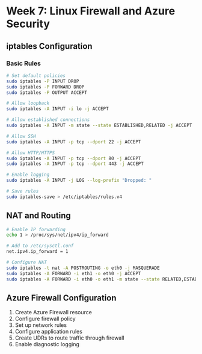 # Week 7: Linux Firewall and Azure Security

## iptables Configuration

### Basic Rules
```bash
# Set default policies
sudo iptables -P INPUT DROP
sudo iptables -P FORWARD DROP
sudo iptables -P OUTPUT ACCEPT

# Allow loopback
sudo iptables -A INPUT -i lo -j ACCEPT

# Allow established connections
sudo iptables -A INPUT -m state --state ESTABLISHED,RELATED -j ACCEPT

# Allow SSH
sudo iptables -A INPUT -p tcp --dport 22 -j ACCEPT

# Allow HTTP/HTTPS
sudo iptables -A INPUT -p tcp --dport 80 -j ACCEPT
sudo iptables -A INPUT -p tcp --dport 443 -j ACCEPT

# Enable logging
sudo iptables -A INPUT -j LOG --log-prefix "Dropped: "

# Save rules
sudo iptables-save > /etc/iptables/rules.v4
```

## NAT and Routing
```bash
# Enable IP forwarding
echo 1 > /proc/sys/net/ipv4/ip_forward

# Add to /etc/sysctl.conf
net.ipv4.ip_forward = 1

# Configure NAT
sudo iptables -t nat -A POSTROUTING -o eth0 -j MASQUERADE
sudo iptables -A FORWARD -i eth1 -o eth0 -j ACCEPT
sudo iptables -A FORWARD -i eth0 -o eth1 -m state --state RELATED,ESTABLISHED -j ACCEPT
```

## Azure Firewall Configuration
1. Create Azure Firewall resource
2. Configure firewall policy
3. Set up network rules
4. Configure application rules
5. Create UDRs to route traffic through firewall
6. Enable diagnostic logging
